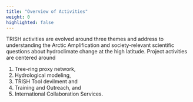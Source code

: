```yaml
---
title: "Overview of Activities"
weight: 0
highlighted: false
---
```


TRISH activities are evolved around three themes and address to
understanding the Arctic Amplification and society-relevant
scientific questions about hydroclimate change at the high
latitude. Project activities are centered around
1) Tree-ring proxy network,
2) Hydrological modeling,
3) TRISH Tool devilment and
4) Training and Outreach, and
5) International Collaboration Services. 
